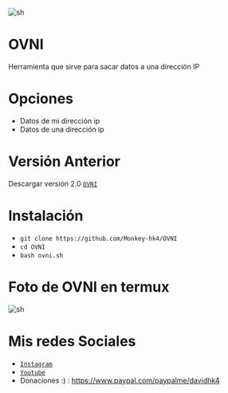 ![sh](https://github.com/Monkey-hk4/OVNI/blob/main/fotos/ovni_foto_original.png)

# OVNI 
Herramienta que sirve para sacar datos a una dirección IP

# Opciones
- Datos de mi dirección ip
- Datos de una dirección ip 

# Versión Anterior
Descargar versión 2.0 [`OVNI`](https://github.com/Monkey-hk4/OVNI/releases/tag/v2.0)

# Instalación
* `git clone https://github.com/Monkey-hk4/OVNI`
* `cd OVNI`
* `bash ovni.sh`

# Foto de OVNI en termux
![sh](https://github.com/Monkey-hk4/OVNI/blob/main/fotos/ufo1.jpg)

# Mis redes Sociales
- [`Instagram`](https://www.instagram.com/d4vid.0day/)
- [`Youtube`](https://www.youtube.com/channel/UCEWGSsk-U9GjCLQk9ng1fNQ)
- Donaciones :) : https://www.paypal.com/paypalme/davidhk4
